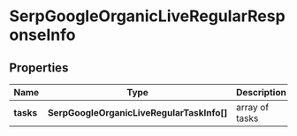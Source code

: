 # SerpGoogleOrganicLiveRegularResponseInfo

## Properties

| Name | Type | Description | Notes |
|------------ | ------------- | ------------- | -------------|
**tasks** | **SerpGoogleOrganicLiveRegularTaskInfo[]** | array of tasks |[optional]|